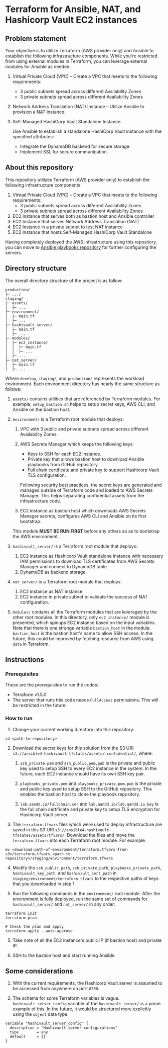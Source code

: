 # Terraform for Ansible, NAT, and Hashicorp Vault EC2 instances

## Problem statement

Your objective is to utilize Terraform (AWS provider only) and Ansible to establish the following infrastructure components. While you're
restricted from using external modules in Terraform, you can leverage external modules for Ansible as needed:

1. Virtual Private Cloud (VPC) – Create a VPC that meets to the following requirements:
   - 3 public subnets spread across different Availability Zones
   - 3 private subnets spread across different Availability Zones
2. Network Address Translation (NAT) Instance – Utilize Ansible to provision a NAT instance.
3. Self-Managed HashiCorp Vault Standalone Instance:

   Use Ansible to establish a standalone HashiCorp Vault instance with the specified attributes:

   - Integrate the DynamoDB backend for secure storage.
   - Implement SSL for secure communication.

## About this repository

This repository utilizes Terraform (AWS provider only) to establish the following infrastructure components:

1. Virtual Private Cloud (VPC) – Create a VPC that meets to the following requirements:
   - 3 public subnets spread across different Availability Zones
   - 3 private subnets spread across different Availability Zones
2. EC2 Instance that serves both as bastion host and Ansible controller
3. EC2 Instance that serves Network Address Translation (NAT)
4. EC2 Instance in a private subnet to test NAT instance
5. EC2 Instance that hosts Self-Managed HashiCorp Vault Standalone

Having completely deployed the AWS infrastructure using this repository, you can move to [Ansible playbooks repository](https://github.com/gitHub882000/ansible4-hashivault-playbooks) for further configuring the servers.

## Directory structure

The overall directory structure of the project is as follow:

```
production/
├─ .../
staging/
├─ assets/
│  ├─ ...
├─ environment/
│  ├─ main.tf
│  ├─ ...
├─ hashivault_server/
│  ├─ main.tf
│  ├─ ...
├─ modules/
│  ├─ ec2_instance/
│  │  ├─ main.tf
│  │  ├─ ...
│  ├─ ...
├─ nat_server/
│  ├─ main.tf
│  ├─ ...
```

Where `develop`, `staging/`, and `production/` represents the workload environment. Each environment directory has nearly the same structure as follows:

1. `assets/` contains utilities that are referenced by Terraform modules. For example, `setup_bastion.sh` helps to setup secret keys, AWS CLI, and Ansible on the bastion host.
2. `environment/` is a Terraform root module that deploys:

   1. VPC with 3 public and private subnets spread across different Availability Zones.
   2. AWS Secrets Manager which keeps the following keys:

      - Keys to SSH for each EC2 instance.
      - Private key that allows bastion host to download Ansible playbooks from GitHub repository.
      - Full chain certificate and private key to support Hashicorp Vault TLS configuration.

      Following security best practices, the secret keys are generated and managed outside of Terraform code and loaded to AWS Secrets Manager. This helps separating confidential assets from the infrastructure code.

   3. EC2 instance as bastion host which downloads AWS Secrets Manager secrets, configures AWS CLI and Ansible on its first bootstrap.

   This module **MUST BE RUN FIRST** before any others so as to bootstrap the AWS environment.

3. `hashivault_server/` is a Terraform root module that deploys:

   1. EC2 instance as Hashicorp Vault standalone instance with necessary IAM permissions to download TLS certificates from AWS Secrets Manager and connect to DynamoDB table.
   2. DynamoDB as backend storage.

4. `nat_server/` is a Terraform root module that deploys:

   1. EC2 instance as NAT instance.
   2. EC2 instance in private subnet to validate the success of NAT configuration.

5. `modules/` contains all the Terraform modules that are leveraged by the other root modules. In this directory, only `ec2_instance/` module is presented, which spinups EC2 instance based on the input variables. Note that there is one strange variable `bastion_host` in the module. `bastion_host` is the bastion host's name to allow SSH access. In the future, this could be improved by fetching resource from AWS using `data` in Terraform.

## Instructions

### Prerequisites

These are the prerequisites to run the codes:

- Terraform v1.5.0
- The server that runs this code needs `FullAccess` permissions. This will be restricted in the future!

### How to run

1. Change your current working directory into this repository:

```
cd <path-to-repository>
```

2. Download the secret keys for this solution from the S3 URI `s3://ansible4-hashivault-tfstates/assets/.confidential/`, where:

   1. `ssh_private.pem` and `ssh_public.pem.pub` is the private and public key used to setup SSH to every EC2 instance in the system. In the future, each EC2 instance should have its own SSH key pair.

   2. `playbooks_private.pem` and `playbooks_private.pem.pub` is the private and public key used to setup SSH to the GitHub repository. This enables the bastion host to clone the playbook repository.

   3. `lab.aandd.io/fullchain.cer` and `lab.aandd.io/lab.aandd.io.key` is the full chain certificate and private key to setup TLS encryption for Hashicorp Vault server.

3. The `terraform.tfvars` files which were used to deploy infrastructure are saved in this S3 URI `s3://ansible4-hashivault-tfstates/assets/tfvars/`. Download the files and move the `terraform.tfvars` into each Terraform root module. For example:

```
mv <download-path-of-environment/terraform.tfvars-from-s3>/terraform.tfvars <path-to-repository>/staging/environment/terraform.tfvars
```

4. Modify the `ssh_public_path`, `ssh_private_path`, `playbooks_private_path`, `hashivault_key_path`, and `hashivault_cert_path` in `staging/environment/terraform.tfvars` to the respective paths of keys that you downloaded in step 1.

5. Run the following commands in the `environment/` root module. After the environment is fully deployed, run the same set of commands for `hashivault_server/` and `nat_server/` in any order:

```
terraform init
terraform plan

# Check the plan and apply
terraform apply --auto-approve
```

5. Take note of all the EC2 instance's public IP (if bastion host) and private IP.

6. SSH to the bastion host and start running Ansible.

## Some considerations

1. With the current requirements, the Hashicorp Vault server is assumed to be accessed from anywhere on port `8200`.

2. The schema for some Terraform variables is vague. `hashivault_server_config` variable of the `hashivault_server/` is a prime example of this. In the future, it would be structured more explicitly using the `object` data type.

```
variable "hashivault_server_config" {
  description = "Hashivault server configurations"
  type        = any
  default     = {}
}
```

